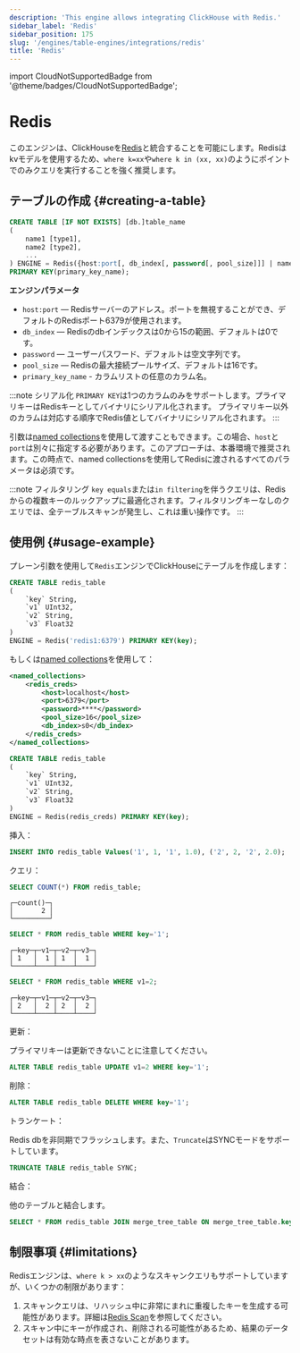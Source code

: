 ```yaml
---
description: 'This engine allows integrating ClickHouse with Redis.'
sidebar_label: 'Redis'
sidebar_position: 175
slug: '/engines/table-engines/integrations/redis'
title: 'Redis'
---
```


import CloudNotSupportedBadge from '@theme/badges/CloudNotSupportedBadge';


# Redis

<CloudNotSupportedBadge/>

このエンジンは、ClickHouseを[Redis](https://redis.io/)と統合することを可能にします。Redisはkvモデルを使用するため、`where k=xx`や`where k in (xx, xx)`のようにポイントでのみクエリを実行することを強く推奨します。

## テーブルの作成 {#creating-a-table}

```sql
CREATE TABLE [IF NOT EXISTS] [db.]table_name
(
    name1 [type1],
    name2 [type2],
    ...
) ENGINE = Redis({host:port[, db_index[, password[, pool_size]]] | named_collection[, option=value [,..]] })
PRIMARY KEY(primary_key_name);
```

**エンジンパラメータ**

- `host:port` — Redisサーバーのアドレス。ポートを無視することができ、デフォルトのRedisポート6379が使用されます。
- `db_index` — Redisのdbインデックスは0から15の範囲、デフォルトは0です。
- `password` — ユーザーパスワード、デフォルトは空文字列です。
- `pool_size` — Redisの最大接続プールサイズ、デフォルトは16です。
- `primary_key_name` - カラムリストの任意のカラム名。

:::note シリアル化
`PRIMARY KEY`は1つのカラムのみをサポートします。プライマリキーはRedisキーとしてバイナリにシリアル化されます。
プライマリキー以外のカラムは対応する順序でRedis値としてバイナリにシリアル化されます。
:::

引数は[named collections](/operations/named-collections.md)を使用して渡すこともできます。この場合、`host`と`port`は別々に指定する必要があります。このアプローチは、本番環境で推奨されます。この時点で、named collectionsを使用してRedisに渡されるすべてのパラメータは必須です。

:::note フィルタリング
`key equals`または`in filtering`を伴うクエリは、Redisからの複数キーのルックアップに最適化されます。フィルタリングキーなしのクエリでは、全テーブルスキャンが発生し、これは重い操作です。
:::

## 使用例 {#usage-example}

プレーン引数を使用して`Redis`エンジンでClickHouseにテーブルを作成します：

```sql
CREATE TABLE redis_table
(
    `key` String,
    `v1` UInt32,
    `v2` String,
    `v3` Float32
)
ENGINE = Redis('redis1:6379') PRIMARY KEY(key);
```

もしくは[named collections](/operations/named-collections.md)を使用して：

```xml
<named_collections>
    <redis_creds>
        <host>localhost</host>
        <port>6379</port>
        <password>****</password>
        <pool_size>16</pool_size>
        <db_index>s0</db_index>
    </redis_creds>
</named_collections>
```

```sql
CREATE TABLE redis_table
(
    `key` String,
    `v1` UInt32,
    `v2` String,
    `v3` Float32
)
ENGINE = Redis(redis_creds) PRIMARY KEY(key);
```

挿入：

```sql
INSERT INTO redis_table Values('1', 1, '1', 1.0), ('2', 2, '2', 2.0);
```

クエリ：

```sql
SELECT COUNT(*) FROM redis_table;
```

```text
┌─count()─┐
│       2 │
└─────────┘
```

```sql
SELECT * FROM redis_table WHERE key='1';
```

```text
┌─key─┬─v1─┬─v2─┬─v3─┐
│ 1   │  1 │ 1  │  1 │
└─────┴────┴────┴────┘
```

```sql
SELECT * FROM redis_table WHERE v1=2;
```

```text
┌─key─┬─v1─┬─v2─┬─v3─┐
│ 2   │  2 │ 2  │  2 │
└─────┴────┴────┴────┘
```

更新：

プライマリキーは更新できないことに注意してください。

```sql
ALTER TABLE redis_table UPDATE v1=2 WHERE key='1';
```

削除：

```sql
ALTER TABLE redis_table DELETE WHERE key='1';
```

トランケート：

Redis dbを非同期でフラッシュします。また、`Truncate`はSYNCモードをサポートしています。

```sql
TRUNCATE TABLE redis_table SYNC;
```

結合：

他のテーブルと結合します。

```sql
SELECT * FROM redis_table JOIN merge_tree_table ON merge_tree_table.key=redis_table.key;
```

## 制限事項 {#limitations}

Redisエンジンは、`where k > xx`のようなスキャンクエリもサポートしていますが、いくつかの制限があります：
1. スキャンクエリは、リハッシュ中に非常にまれに重複したキーを生成する可能性があります。詳細は[Redis Scan](https://github.com/redis/redis/blob/e4d183afd33e0b2e6e8d1c79a832f678a04a7886/src/dict.c#L1186-L1269)を参照してください。
2. スキャン中にキーが作成され、削除される可能性があるため、結果のデータセットは有効な時点を表さないことがあります。

